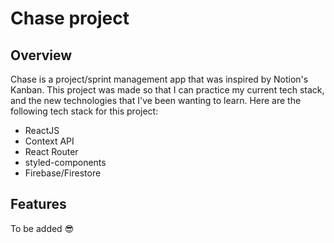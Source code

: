 # Chase project

## Overview

Chase is a project/sprint management app that was inspired by Notion's Kanban. This project was made so that I can practice my current tech stack, and the new technologies that I've been wanting to learn. Here are the following tech stack for this project:

- ReactJS
- Context API
- React Router
- styled-components
- Firebase/Firestore

## Features

To be added 😎
